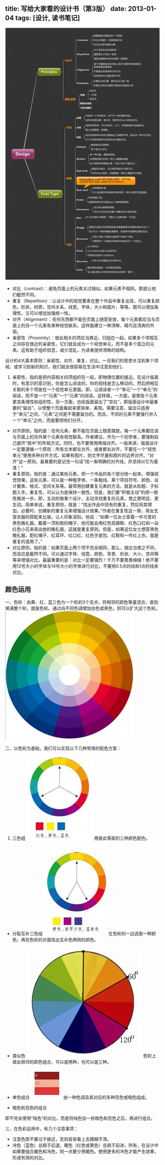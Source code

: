 title: 写给大家看的设计书（第3版）
date: 2013-01-04
tags: [设计, 读书笔记]
---

![fe-tree](/images/2012-01-脑图.jpg)

- 对比（contrast）：避免页面上的元素太过相似，如果元素不相同，那就让他们截然不同。
- 重复（Repetition）：让设计中的视觉要素在整个作品中重复出现，可以重复颜色，形状，材质，空间关系，线宽，字体，大小和图片，等等。既可以增加条理性，又可以增加加强统一性。
- 对齐（Alignment）：任何东西都不能在页面上随意安放，每个元素都应当与页面上的另一个元素有某种视觉联系，这样能建立一种清晰、精巧且清爽的外观。
- 亲密性（Proximity）：彼此相关的项应当靠近，归组在一起。如果多个项相互之间存在很近的亲密性，它们就会成为一个视觉单元，而不是多个孤立的元素。这有助于组织信息，减少混乱，为读者提供清晰的结构。

设计的4大基本原则：亲密性、对齐、重复、对比。一旦我们的思想关注到某个领域，或学习到新的知识，我们就会很容易在生活中注意到他们。

1. 亲密性，指的是把内容相关的项组织在一起，即物理位置的接近。在设计版面时，有意识的意识到，你是怎么阅读的，你的视线是怎么移动的，然后把相互关联的多个项放在一个视觉单元里面。即，让阅读者一个“单元”一个“单元”的阅读，而不是一个“元素”一个“元素”的阅读。这样做，一方面，是使各个元素更具条理性和组织性，另一方面，也给版面留出了“空白”，即版面设计中最重要的“留白”，以使整个页面看起来更简单、美观。需要注意，留白只适用于“单元”之间，“元素”之间是不需要留白的。而且，不同的元素不要强行并入一个“单元”之内，而是要把他们分开。
- 对齐原则，指的是：任何元素，都不能在页面上随意摆放，每一个元素都应该与页面上的另外某个元素有视觉联系。作者建议，作为一个初学者，要强制自己避开“居中”的布局方式。同时，也不要使用两端对齐。一般来讲，版面设计一定要遵循一个原则：所有文本都左对齐，或者都右对齐，不要在一个“视觉单元”使用多种对齐方式。如果有图片，则文字尽量和图片的边界对齐。“对齐”这一原则，最重要的是记住一句话“找一条明确的对齐线，并坚持以它为基准！”
- 重复原则，指的是：通过某些元素，把一个作品的各个部分统一起来，增强视觉效果。这些元素，可以是一种粗字体、一条粗线、某个项目符号、颜色、设计要素、格式、空间关系等。最常用创建重复元素的方法，就是从标题、子标题入手。重复性，可以认为是保持一致性，但是，我们要“积极主动”的把一致性推进一步。即，主动的做某个设计，主动寻找重复的元素，使之更明显、更生动。简单来说，重复原则，就是：“找出作品中现有的重复，然后将其增加，必要时，创建新的重复元素增强设计效果。”作者在重复性这一章，用女生穿衣服的搭配来比喻，让人印象深刻。他说：“如果一位女士穿着一件可爱的黑色晚礼服，戴着一顶别致的帽子，他可能会用红色高跟鞋、红色口红和一朵红色小花来突出她的晚礼服，这就是重复原则。但是，如果这位女士想穿黑色晚礼服，配红帽子、红耳环、红口红、红色手提包、红鞋和一件红上衣，就是重复的滥用了。”
- 对比原则，指的是：如果页面上两个项不完全相同，那么，就应当使之不同，而且应是截然不同。可以通过字体、线宽、颜色、背景、形状、大小、空间等等来增强对比。最最重要的是：对比一定要强烈！千万不要畏畏缩缩！绝不要用12号大小的字体与14号大小的字体进行对比，不要用0.5点的线和1点的线来对比。

颜色运用
---

一、色轮：由黄、红、蓝三色为一个轮的3个支点，将相邻的颜色等量混合，直到填满整个轮，就是色轮。通过向不同色调增加白色或黑色，则可以扩大这个色轮。
![fe-tree](/images/2012-01-色轮.jpg)

二、以色轮为基础，我们可以实现以下几种常用的配色方案：

1. 三色组
![fe-tree](/images/2012-01-三色组.jpg)
用彼此等距的三种颜色配色。

- 分裂互补三色组
![fe-tree](/images/2012-01-分裂互补三色组.jpg)
在色轮的一边选取一种颜色，再在色轮的对面找出互补色两侧的颜色。

- 类似色
![fe-tree](/images/2012-01-类似色.jpg)
色轮上彼此相邻的颜色组合，可以是两种，也可以是三种。

- 单色组合
![fe-tree](/images/2012-01-单色组合.jpg)
由一种色调及其对应的多种亮色或暗色组成。

- 暗色和亮色的组合

即不完全使用“纯色”的对比，而是将纯色加一些暗色和亮色之后，再进行组合。

三、在色彩运用中，有几个注意事项：

- 注意色质不要过于接近，否则容易看上去模糊不清。
- 冷色（蓝色）总趋于后退，暖色（红色或黄色）总趋于前进，所有，在设计中如果要组合暖色和冷色，则一点要少用暖色。使用更多的冷色才能产生效果，形成有效的对比。
